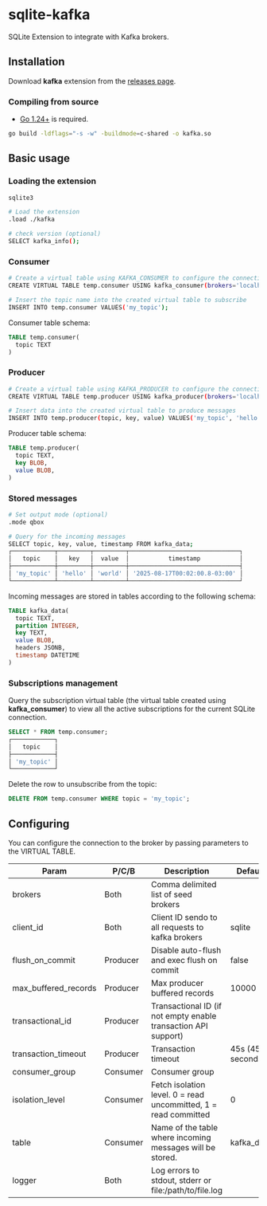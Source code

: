 # sqlite-kafka
SQLite Extension to integrate with Kafka brokers.

## Installation

Download **kafka** extension from the [releases page](https://github.com/litesql/kafka/releases).

### Compiling from source

- [Go 1.24+](https://go.dev) is required.

```sh
go build -ldflags="-s -w" -buildmode=c-shared -o kafka.so
```

## Basic usage

### Loading the extension

```sh
sqlite3

# Load the extension
.load ./kafka

# check version (optional)
SELECT kafka_info();
```

### Consumer

```sh
# Create a virtual table using KAFKA_CONSUMER to configure the connection to the broker
CREATE VIRTUAL TABLE temp.consumer USING kafka_consumer(brokers='localhost:44475', consumer_group='sqlite-kafka');

# Insert the topic name into the created virtual table to subscribe
INSERT INTO temp.consumer VALUES('my_topic');
```

Consumer table schema:

```sql
TABLE temp.consumer(
  topic TEXT
)
```

### Producer

```sh
# Create a virtual table using KAFKA_PRODUCER to configure the connection to the broker
CREATE VIRTUAL TABLE temp.producer USING kafka_producer(brokers='localhost:44475');

# Insert data into the created virtual table to produce messages
INSERT INTO temp.producer(topic, key, value) VALUES('my_topic', 'hello', 'world');
```

Producer table schema:

```sql
TABLE temp.producer(
  topic TEXT,   
  key BLOB, 
  value BLOB,
)
```

### Stored messages

```sh
# Set output mode (optional)
.mode qbox

# Query for the incoming messages
SELECT topic, key, value, timestamp FROM kafka_data;
┌────────────┬─────────┬─────────┬───────────────────────────────┐
│   topic    │   key   │  value  │           timestamp           │
├────────────┼─────────┼─────────┼───────────────────────────────┤
│ 'my_topic' │ 'hello' │ 'world' │ '2025-08-17T00:02:00.8-03:00' │
└────────────┴─────────┴─────────┴───────────────────────────────┘
```

Incoming messages are stored in tables according to the following schema:

```sql
TABLE kafka_data(
  topic TEXT,
  partition INTEGER,
  key TEXT,
  value BLOB,
  headers JSONB,		
  timestamp DATETIME
)
```

### Subscriptions management

Query the subscription virtual table (the virtual table created using **kafka_consumer**) to view all the active subscriptions for the current SQLite connection.

```sql
SELECT * FROM temp.consumer;
┌────────────┐
│   topic    │
├────────────┤
│ 'my_topic' │
└────────────┘
```

Delete the row to unsubscribe from the topic:

```sql
DELETE FROM temp.consumer WHERE topic = 'my_topic';
```

## Configuring

You can configure the connection to the broker by passing parameters to the VIRTUAL TABLE.

| Param | P/C/B | Description | Default |
|-------|------|-------------|---------|
| brokers | Both | Comma delimited list of seed brokers | |
| client_id | Both | Client ID sendo to all requests to kafka brokers | sqlite |
| flush_on_commit | Producer | Disable auto-flush and exec flush on commit | false |
| max_buffered_records | Producer | Max producer buffered records | 10000 |
| transactional_id | Producer | Transactional ID (if not empty enable transaction API support) | |
| transaction_timeout | Producer | Transaction timeout | 45s (45 seconds) |
| consumer_group | Consumer | Consumer group | |
| isolation_level | Consumer | Fetch isolation level. 0 = read uncommitted, 1 = read committed | 0 |
| table | Consumer | Name of the table where incoming messages will be stored. | kafka_data |
| logger | Both | Log errors to stdout, stderr or file:/path/to/file.log |
